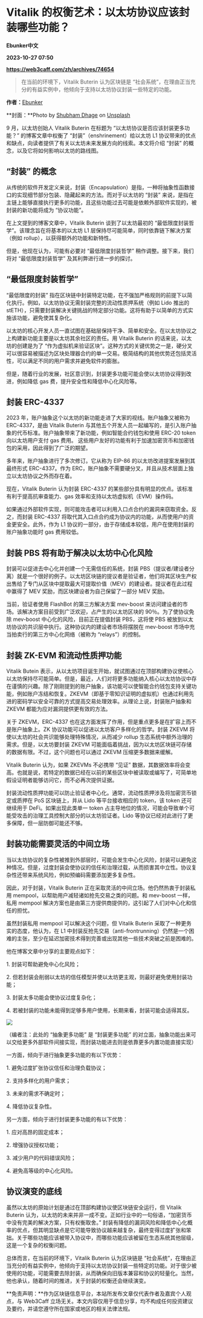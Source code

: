 # Vitalik 的权衡艺术：以太坊协议应该封装哪些功能？
**Ebunker中文**

**2023-10-27 07:50**

**https://web3caff.com/zh/archives/74654**

[](http://twitter.com/intent/tweet?text=Vitalik%20%E7%9A%84%E6%9D%83%E8%A1%A1%E8%89%BA%E6%9C%AF%EF%BC%9A%E4%BB%A5%E5%A4%AA%E5%9D%8A%E5%8D%8F%E8%AE%AE%E5%BA%94%E8%AF%A5%E5%B0%81%E8%A3%85%E5%93%AA%E4%BA%9B%E5%8A%9F%E8%83%BD%EF%BC%9F&url=https%3A%2F%2Fweb3caff.com%2Fzh%2Farchives%2F74654 "Twitter")[](https://www.facebook.com/sharer/sharer.php?u=https%3A%2F%2Fweb3caff.com%2Fzh%2Farchives%2F74654 "Facebook")[](https://telegram.me/share/url?url=https%3A%2F%2Fweb3caff.com%2Fzh%2Farchives%2F74654&text=Vitalik%20%E7%9A%84%E6%9D%83%E8%A1%A1%E8%89%BA%E6%9C%AF%EF%BC%9A%E4%BB%A5%E5%A4%AA%E5%9D%8A%E5%8D%8F%E8%AE%AE%E5%BA%94%E8%AF%A5%E5%B0%81%E8%A3%85%E5%93%AA%E4%BA%9B%E5%8A%9F%E8%83%BD%EF%BC%9F "Telegram")[](http://service.weibo.com/share/share.php?url=https%3A%2F%2Fweb3caff.com%2Fzh%2Farchives%2F74654&title=Vitalik%20%E7%9A%84%E6%9D%83%E8%A1%A1%E8%89%BA%E6%9C%AF%EF%BC%9A%E4%BB%A5%E5%A4%AA%E5%9D%8A%E5%8D%8F%E8%AE%AE%E5%BA%94%E8%AF%A5%E5%B0%81%E8%A3%85%E5%93%AA%E4%BA%9B%E5%8A%9F%E8%83%BD%EF%BC%9F "Sina Weibo")[](https://web3caff.com/zh/archives/74654 "Copy Link")[](https://web3caff.com/zh/archives/74654 "More")

> 在当前的环境下，Vitalik Buterin 认为区块链是 “社会系统”，在理由正当充分的有益实例中，他倾向于支持以太坊协议封装一些特定的功能。

**作者：**[Ebunker](https://twitter.com/ebunker_eth?s=20)

**封面：**Photo by [Shubham Dhage](https://unsplash.com/@theshubhamdhage?utm_content=creditCopyText&utm_medium=referral&utm_source=unsplash) on [Unsplash](https://unsplash.com/photos/a-computer-generated-image-of-a-red-diamond-v0VjjYYFjOg?utm_content=creditCopyText&utm_medium=referral&utm_source=unsplash)

9 月，以太坊创始人 Vitalik Buterin 在标题为 “以太坊协议是否应该封装更多功能？” 的博客文章中权衡了 “封装”（enshrinement）给以太坊 L1 协议带来的优点和缺点，向读者提供了有关以太坊未来发展方向的线索。本文将介绍 “封装” 的概念，以及它将如何影响以太坊的路线图。

**“封装” 的概念**
------------

从传统的软件开发定义来说，封装（Encapsulation）是指，一种将抽象性函数接口的实现细节部分包装、隐藏起来的方法。而对于以太坊的 “封装” 来说，是指在主链上能够直接执行更多的功能，且这些功能过去可能是依赖外部软件实现的，被封装的新功能将成为 “协议功能”。

在上文提到的博客文章中，Vitalik Buterin 谈到了以太坊最初的 “最低限度封装哲学”。该理念旨在将基本的以太坊 L1 层保持尽可能简单，同时依靠链下解决方案（例如 rollup），以获得额外的功能和新特性。

但是，他现在认为，可能有必要对 “最低限度封装哲学” 稍作调整。接下来，我们将对 “最低限度封装哲学” 及其利弊进行进一步的探讨。

**“最低限度封装哲学”**
--------------

“最低限度的封装” 指在区块链中封装特定功能，在不强加严格规则的前提下以简化执行。例如，以太坊协议无需封装完整的流动性质押系统（例如 Lido 推出的 stETH），只需要封装解决关键挑战的特定部分功能。这将有助于以简单的方式实施该功能，避免使其复杂化。

以太坊的核心开发人员一直试图在基础层保持干净、简单和安全。在以太坊协议之上构建新功能主要是以太坊其余社区的责任。用 Vitalik Buterin 的话来说，以太坊的创建是为了 “作为虚拟机来验证区块”。这种方式的关键优势之一是，硬分叉可以很容易被描述为区块处理器合约的单一交易。极简结构的其他优势还包括灵活性，可以满足不同的用户需求并避免软件的膨胀。

但是，随着行业的发展，社区意识到，封装更多功能可能会使以太坊协议得到改进，例如降低 gas 费，提升安全性和降低中心化风险等。

**封装 ERC-4337**
---------------

2023 年，账户抽象这个以太坊的新功能走进了大家的视线。账户抽象又被称为 ERC-4337，是由 Vitalik Buterin 与其他五个开发人员一起编写的，是引入账户抽象的代币标准。账户抽象带来了新功能，例如智能合约钱包和使用 ERC-20 token 向以太坊用户支付 gas 费用。 这些用户友好的功能有利于加速加密货币和加密钱包的采用，因此得到了广泛的期望。

多年来，账户抽象进行了多次修订。它从称为 EIP-86 的以太坊改进提案发展到其最终形式 ERC-4337。作为 ERC，账户抽象不需要硬分叉，并且从技术层面上独立以太坊协议之外而存在着。

现在，Vitalik Buterin 认为封装 ERC-4337 的某些部分具有明显的优点。该标准有利于提高抗审查能力、gas 效率和支持以太坊虚拟机（EVM）操作码。

如果通过外部软件实现，则可能攻击者可以利用入口点合约的漏洞来窃取资金。反之，而封装 ERC-4337 将取代其入口点合约成为协议内的功能，从而使用户的资金更安全。此外，作为 L1 协议的一部分，由于存储成本较低，用户在使用封装的账户抽象功能时 gas 费用较低。

**封装 PBS 将有助于解决以太坊中心化风险**
-------------------------

封装可以促进去中心化并创建一个无需信任的系统，封装 PBS（提议者/建设者分离）就是一个很好的例子。以太坊区块链的提议者是验证者，他们将其区块生产权出售给了专门从区块中提取最大可提取价值（MEV）的建设者。提议者在此过程中赢得了 MEV 奖励，而区块建设者为自己保留了一部分 MEV 奖励。

当前，验证者使用 FlashBot 的第三方解决方案 mev-boost 来访问建设者的市场。该解决方案目前受到广泛欢迎，占产生的以太坊区块的 90％。为了使协议免除 mev-boost 中心化的风险，目前正在提倡封装 PBS，这将使 PBS 被放到以太坊协议的共识层中执行。这种协议内的建设者市场将摆脱在 mev-boost 市场中充当拍卖行的第三方中心化网络（被称为 “relays”）的控制。

**封装 ZK-EVM 和流动性质押功能**
----------------------

Vitalik Butein 表示，从以太坊项目诞生开始，就试图通过在顶部构建协议使核心以太坊保持尽可能简单。但是，最近，人们对将更多功能纳入核心以太坊协议中存在谨慎的兴趣。除了刚刚提到的账户抽象，该功能可以使智能合约钱包支持关键功能，例如账户冻结和恢复。ZKEVM（即基于零知识证明的虚拟机）也通过利用先进的密码学以安全可靠的方式提高交易处理效率。从理论上说，封装账户抽象和 ZKEVM 都能为应对漏洞提供更有效的方法。

关于 ZKEVM，ERC-4337 也在这方面发挥了作用，但是重点更多是在扩容上而不是账户抽象上。ZK 协议功能可以促进以太坊客户多样化的哲学。封装 ZKEVM 将使以太坊的社会共识能够处理特殊情况，从而减少 rollup 生态系统中额外治理的需求。但是，以太坊要封装 ZKEVM 可能面临着挑战，因为以太坊区块链可存储的数据有限。不过，这个问题也可以通过 ZKEVM 压缩更多数据来缓解。

Vitalik Buterin 认为，如果 ZKEVMs 不必携带 “见证” 数据，其数据效率将会变高。也就是说，若特定的数据已经在以前的某些区块中被读取或编写了，可简单地假设证明者能够访问它，而不必再次提供证据。

封装流动性质押功能可以防止验证者中心化。通常，流动性质押涉及将加密货币锁定或质押在 PoS 区块链上，并从 Lido 等平台接收相应的 token，该 token 还可继续用于 DeFi。如果出现此类单一 token 占主导地位的情况，可能会导致单个可能受攻击的治理工具控制大部分的以太坊验证者。Lido 等协议已经对此进行了更多保障，但一层防御可能还不够。

**封装功能需要灵活的中间立场**
-----------------

当以太坊协议的复杂性被推到外部层时，可能会发生中心化风险，封装可以避免这种情况。但是，过度封装会使协议的信任和治理过载，从而损害其中立性。协议复杂性还带来系统风险，例如预编码需要添加更多复杂性。

因此，对于封装，Vitalik Buterin 正在采取灵活的中间立场。他仍然热衷于封装私用 mempool，以帮助用户减轻诸如抢先交易之类的问题。和 mev-boost 一样，私用 mempool 解决方案也是由第三方提供商提供的，这引起了人们对中心化和信任的担忧。

虽然封装私用 mempool 可以解决这个问题，但 Vitalik Buterin 采取了一种更务实的态度，他认为，在 L1 中封装反抢先交易（anti-frontrunning）仍然是一个困难的主张，至少在延迟加密技术得到完善或出现其他一些技术突破之前是困难的。

他在博客文章中分享的主要观点如下：

1\. 封装可帮助避免中心化风险；

2\. 但若封装会削弱以太坊的信任模型并使以太坊更主观，则最好避免使用封装功能；

3\. 封装太多功能会使协议过度复杂化；

4\. 若被封装的功能未能得到足够多用户使用，长期来看，封装可能会适得其反。

![](https://miro.medium.com/v2/resize:fit:1400/0*yFvj_uRMNFfYEc_m)

（编者注：此处的 “抽象更多功能” 是 “封装更多功能” 的对立面，抽象功能出来可以交给更多外部软件间接实现，而封装功能进去则是依靠更多内置功能直接实现）

一方面，倾向于进行抽象更多功能的有以下优势：

1\. 避免过度扩张协议信任和治理负载协议；

2\. 支持多样化的用户需求；

3\. 未来的需求不确定时；

4\. 降低协议复杂性。

另一方面，倾向于进行封装更多功能的有以下优势：

1\. 应对高昂的固定成本；

2\. 增强协议授权功能；

3\. 减少用户的代码错误风险；

4\. 避免高等级的中心化风险。

**协议演变的底线**
-----------

虽然以太坊的原始计划是通过在顶部构建协议使区块链安全运行，但 Vitalik Buterin 认为，以太坊的未来并非一成不变。正如行业中的一句俗语，“加密货币中没有完美的解决方案，只有权衡取舍。” 封装有降低的漏洞风险和降低中心化概率的优点，但其明显缺点是它可能导致协议越来越复杂，最终变得过度扩张和笨拙。关于哪些功能应该被带入协议中，而哪些功能应该被留在生态系统其他层级，这是一个复杂的权衡问题。

总体而言，在当前的环境下，Vitalik Buterin 认为区块链是 “社会系统”，在理由正当充分的有益实例中，他倾向于支持以太坊协议封装一些特定的功能。对于很少被使用的功能，可能需要去除封装，从而确保向旧版本兼容和协议的轻量化。当然，他也承认，随着时间的推进，关于封装的权衡还会继续演变。

**免责声明：**作为区块链信息平台，本站所发布文章仅代表作者及嘉宾个人观点，与 Web3Caff 立场无关。本文内容仅用于信息分享，均不构成任何投资建议及要约，并请您遵守所在国家或地区的相关法律法规。
